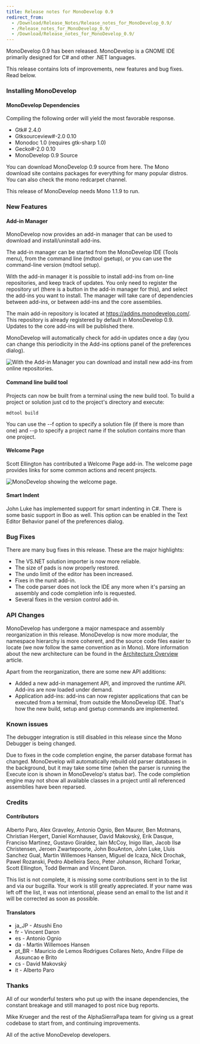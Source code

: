 ```yaml
---
title: Release notes for MonoDevelop 0.9
redirect_from:
  - /Download/Release_Notes/Release_notes_for_MonoDevelop_0.9/
  - /Release_notes_for_MonoDevelop_0.9/
  - /Download/Release_notes_for_MonoDevelop_0.9/
---
```


MonoDevelop 0.9 has been released. MonoDevelop is a GNOME IDE primarily designed for C# and other .NET languages.

This release contains lots of improvements, new features and bug fixes. Read below.

### Installing MonoDevelop

#### MonoDevelop Dependencies

Compiling the following order will yield the most favorable response.

-   Gtk# 2.4.0
-   Gtksourceview\#-2.0 0.10
-   Monodoc 1.0 (requires gtk-sharp 1.0)
-   Gecko\#-2.0 0.10
-   MonoDevelop 0.9 Source

You can download MonoDevelop 0.9 source from here. The Mono download site contains packages for everything for many popular distros. You can also check the mono redcarpet channel.

This release of MonoDevelop needs Mono 1.1.9 to run.

### New Features

#### Add-in Manager

MonoDevelop now provides an add-in manager that can be used to download and install/uninstall add-ins.

The add-in manager can be started from the MonoDevelop IDE (Tools menu), from the command line (mdtool gsetup), or you can use the command-line version (mdtool setup).

With the add-in manager it is possible to install add-ins from on-line repositories, and keep track of updates. You only need to register the repository url (there is a button in the add-in manager for this), and select the add-ins you want to install. The manager will take care of dependencies between add-ins, or between add-ins and the core assemblies.

The main add-in repository is located at <https://addins.monodevelop.com/>. This repository is already registered by default in MonoDevelop 0.9. Updates to the core add-ins will be published there.

MonoDevelop will automatically check for add-in updates once a day (you can change this periodicity in the Add-ins options panel of the preferences dialog).

![With the Add-in Manager you can download and install new add-ins from online repositories.](/images/404.png)

#### Command line build tool

Projects can now be built from a terminal using the new build tool. To build a project or solution just cd to the project's directory and execute:

``` eval
mdtool build
```

You can use the --f option to specify a solution file (if there is more than one) and --p to specify a project name if the solution contains more than one project.

#### Welcome Page

Scott Ellington has contributed a Welcome Page add-in. The welcome page provides links for some common actions and recent projects.

![MonoDevelop showing the welcome page.](/images/404.png)

#### Smart Indent

John Luke has implemented support for smart indenting in C#. There is some basic support in Boo as well. This option can be enabled in the Text Editor Behavior panel of the preferences dialog.

### Bug Fixes

There are many bug fixes in this release. These are the major highlights:

-   The VS.NET solution importer is now more reliable.
-   The size of pads is now properly restored.
-   The undo limit of the editor has been increased.
-   Fixes in the nunit add-in.
-   The code parser does not lock the IDE any more when it's parsing an assembly and code completion info is requested.
-   Several fixes in the version control add-in.

### API Changes

MonoDevelop has undergone a major namespace and assembly reorganization in this release. MonoDevelop is now more modular, the namespace hierarchy is more coherent, and the source code files easier to locate (we now follow the same convention as in Mono). More information about the new architecture can be found in the [Architecture Overview](/developers/articles/architecture-overview/) article.

Apart from the reorganization, there are some new API additions:

-   Added a new add-in management API, and improved the runtime API. Add-ins are now loaded under demand.
-   Application add-ins: add-ins can now register applications that can be executed from a terminal, from outside the MonoDevelop IDE. That's how the new build, setup and gsetup commands are implemented.

### Known issues

The debugger integration is still disabled in this release since the Mono Debugger is being changed.

Due to fixes in the code completion engine, the parser database format has changed. MonoDevelop will automatically rebuild old parser databases in the background, but it may take some time (when the parser is running the Execute icon is shown in MonoDevelop's status bar). The code completion engine may not show all available classes in a project until all referenced assemblies have been reparsed.

### Credits

#### Contributors

Alberto Paro, Alex Graveley, Antonio Ognio, Ben Maurer, Ben Motmans, Christian Hergert, Daniel Kornhauser, David Makovský, Erik Dasque, Franciso Martinez, Gustavo Giraldez, Iain McCoy, Inigo Illan, Jacob Ilsø Christensen, Jeroen Zwartepoorte, John BouAnton, John Luke, Lluis Sanchez Gual, Martin Willemoes Hansen, Miguel de Icaza, Nick Drochak, Pawel Rozanski, Pedro Abelleira Seco, Peter Johanson, Richard Torkar, Scott Ellington, Todd Berman and Vincent Daron.

This list is not complete, it is missing some contributions sent in to the list and via our bugzilla. Your work is still greatly appreciated. If your name was left off the list, it was not intentional, please send an email to the list and it will be corrected as soon as possible.

#### Translators

-   ja\_JP - Atsushi Eno
-   fr - Vincent Daron
-   es - Antonio Ognio
-   da - Martin Willemoes Hansen
-   pt\_BR - Mauricio de Lemos Rodrigues Collares Neto, Andre Filipe de Assuncao e Brito
-   cs - David Makovský
-   it - Alberto Paro

### Thanks

All of our wonderful testers who put up with the insane dependencies, the constant breakage and still managed to post nice bug reports.

Mike Krueger and the rest of the AlphaSierraPapa team for giving us a great codebase to start from, and continuing improvements.

All of the active MonoDevelop developers.
